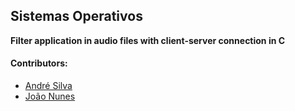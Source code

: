## Sistemas Operativos
 **Filter application in audio files with client-server connection in C**

#### Contributors:
 - [André Silva](https://github.com/AndreFGSilva)
 - [João Nunes](https://github.com/StOnEOP)
